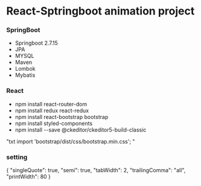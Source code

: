 # React-Sptringboot animation project

### SpringBoot

- Springboot 2.7.15
- JPA
- MYSQL
- Maven
- Lombok
- Mybatis

### React

- npm install react-router-dom
- npm install redux react-redux
- npm install react-bootstrap bootstrap
- npm install styled-components
- npm install --save @ckeditor/ckeditor5-build-classic

"txt
import 'bootstrap/dist/css/bootstrap.min.css';
"

### setting

{
"singleQuote": true,
"semi": true,
"tabWidth": 2,
"trailingComma": "all",
"printWidth": 80
}
